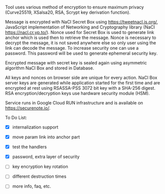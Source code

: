 Tool uses various method of encryption to ensure maximum privacy (Curve25519, XSalsa20, RSA, Scrypt key derivation function).

Message is encrypted with NaCl Secret Box using https://tweetnacl.js.org/, JavaScript implementation of 
Networking and Cryptography library (NaCl https://nacl.cr.yp.to/). Nonce used for Secret Box is used to generate 
link anchor which is used then to retrieve the message. Nonce is necessary to decrypt the message, it is not 
saved anywhere else so only user using the link can decode the message. To increase security one can use a password. 
This password will be used to generate ephemeral security key. 

Encrypted message with secret key is sealed again using asymmetric algorithm NaCl Box and stored in Database. 

All keys and nonces on browser side are unique for every action. NaCl Box server keys are generated while application 
started for the first time and are encrypted at rest using RSASSA-PSS 3072 bit key with a SHA-256 digest. 
RSA encryption/decryption keys use hardware security module (HSM).

Service runs in Google Cloud RUN infrastructure and is available on https://securenote.io/. 

To Do List:
- [x] internalization support 
- [x] move param link into anchor part
- [x] test the handlers
- [x] password, extra layer of security
- [ ] key encryption key rotation
- [ ] different destruction times
- [ ] more info, faq, etc.
 